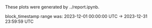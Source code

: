 These plots were generated by ../report.ipynb.

block_timestamp range was: 2023-12-01 00:00:00 UTC -> 2023-12-31 23:59:59 UTC
